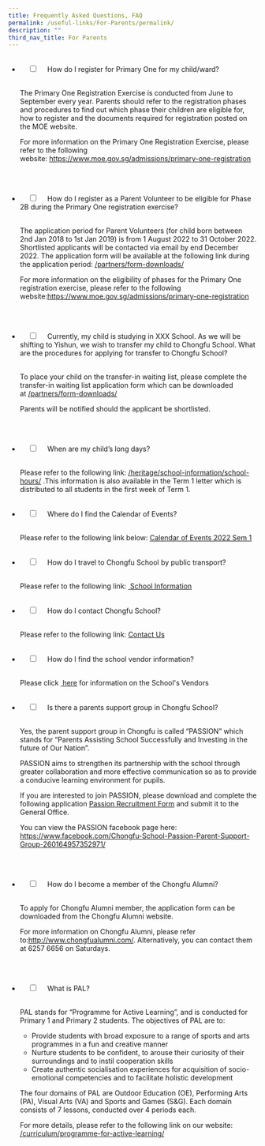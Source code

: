 ```yaml
---
title: Frequently Asked Questions, FAQ
permalink: /useful-links/For-Parents/permalink/
description: ""
third_nav_title: For Parents
---
```

<ul class="jekyllcodex_accordion">  
  <li>  
    <input type="checkbox" id="accordion1">  
    <label for="accordion1">How do I register for Primary One for my child/ward?</label>  
    <div>  
      <p>The Primary One Registration Exercise is conducted from June to September every year. Parents should refer to the registration phases and procedures to find out which phase their children are eligible for, how to register and the documents required for registration posted on the MOE website.

For more information on the Primary One Registration Exercise, please refer to the following website: <a href="https://www.moe.gov.sg/admissions/primary-one-registration">https://www.moe.gov.sg/admissions/primary-one-registration</a></p>  
    </div>  
</li>
<li>  
    <input type="checkbox" id="accordion2">  
    <label for="accordion2">How do I register as a Parent Volunteer to be eligible for Phase 2B during the Primary One registration exercise?</label>  
    <div>  
      <p>The application period for Parent Volunteers (for child born between 2nd Jan 2018 to 1st Jan 2019) is from 1 August 2022 to 31 October 2022. Shortlisted applicants will be contacted via email by end December 2022. The application form will be available at the following link during the application period: 
<a href="https://moe-chongfu-staging.netlify.app/partners/form-downloads">/partners/form-downloads/</a>
				
For more information on the eligibility of phases for the Primary One registration exercise, please refer to the following website:<a href="https://www.moe.gov.sg/admissions/primary-one-registration">https://www.moe.gov.sg/admissions/primary-one-registration</a></p>  
    </div>  
</li>
<li>  
    <input type="checkbox" id="accordion3">  
    <label for="accordion3">Currently, my child is studying in XXX School. As we will be shifting to Yishun, we wish to transfer my child to Chongfu School. What are the procedures for applying for transfer to Chongfu School?</label>  
    <div>  
      <p>To place your child on the transfer-in waiting list, please complete the transfer-in waiting list application form which can be downloaded at <a href="https://moe-chongfu-staging.netlify.app/partners/form-downloads">/partners/form-downloads/</a>

Parents will be notified should the applicant be shortlisted.</p>  
    </div>  
</li>
<li>  
    <input type="checkbox" id="accordion4">  
    <label for="accordion4">When are my child’s long days?</label>  
    <div>  
      <p>Please refer to the following link: <a href="https://moe-chongfu-staging.netlify.app/heritage/school-information/school-hours">/heritage/school-information/school-hours/</a> .This information is also available in the Term 1 letter which is distributed to all students in the first week of Term 1.</p>  
    </div>  
</li>
<li>  
    <input type="checkbox" id="accordion5">  
    <label for="accordion5">Where do I find the Calendar of Events?</label>  
    <div>  
      <p>Please refer to the following link below:
<a href="/files/Calendar-of-Events-2022-Sem-1.pdf">Calendar of Events 2022 Sem 1</a></p>  
    </div>  
</li>
<li>  
    <input type="checkbox" id="accordion6">  
    <label for="accordion6">How do I travel to Chongfu School by public transport?</label>  
    <div>  
      <p>Please refer to the following link: <a href ="https://moe-chongfu-staging.netlify.app/heritage/school-information"> School Information</a></p>  
    </div>  
</li>
<li>  
    <input type="checkbox" id="accordion7">  
    <label for="accordion7">How do I contact Chongfu School?</label>  
    <div>  
      <p>Please refer to the following link: <a href="https://moe-chongfu-staging.netlify.app/contact-us/">Contact Us</a></p>  
    </div>  
</li>
<li>  
    <input type="checkbox" id="accordion8">  
    <label for="accordion8">How do I find the school vendor information?</label>  
    <div>  
      <p>Please click <a href ="https://moe-chongfu-staging.netlify.app/heritage/school-information"> here</a> for information on the School's Vendors</p>  
    </div>  
</li>
<li>  
    <input type="checkbox" id="accordion9">  
    <label for="accordion9">Is there a parents support group in Chongfu School?</label>  
    <div>  
      <p>Yes, the parent support group in Chongfu is called “PASSION” which stands for “Parents Assisting School Successfully and Investing in the future of Our Nation”.

PASSION aims to strengthen its partnership with the school through greater collaboration and more effective communication so as to provide a conducive learning environment for pupils.

If you are interested to join PASSION, please download and complete the following application <a href="/files/Passion-Recruitment-Form-2013_letter-head.pdf">Passion Recruitment Form</a> and submit it to the General Office.

You can view the PASSION facebook page here: <a href="https://www.facebook.com/Chongfu-School-Passion-Parent-Support-Group-260164957352971/">https://www.facebook.com/Chongfu-School-Passion-Parent-Support-Group-260164957352971/</a></p>  
    </div>  
</li>
<li>  
    <input type="checkbox" id="accordion10">  
    <label for="accordion10">How do I become a member of the Chongfu Alumni?</label>  
    <div>  
      <p>To apply for Chongfu Alumni member, the application form can be downloaded from the Chongfu Alumni website.

For more information on Chongfu Alumni, please refer to:<a href="http://www.chongfualumni.com/">http://www.chongfualumni.com/</a>. Alternatively, you can contact them at 6257 6656 on Saturdays.</p>  
    </div>  
</li>
<li>  
    <input type="checkbox" id="accordion11">  
    <label for="accordion11">What is PAL?</label>  
    <div>  
      <p><p>PAL stands for “Programme for Active Learning”, and is conducted for Primary 1 and Primary 2 students. The objectives of PAL are to:</p>
<ul>
<li>Provide students with broad exposure to a range of sports and arts programmes in a fun and creative manner</li>
<li>Nurture students to be confident, to arouse their curiosity of their surroundings and to instil cooperation skills</li>
<li>Create authentic socialisation experiences for acquisition of socio-emotional competencies and to facilitate holistic development</li>
</ul>
<p>The four domains of PAL are Outdoor Education (OE), Performing Arts (PA), Visual Arts (VA) and Sports and Games (S&amp;G). Each domain consists of 7 lessons, conducted over 4 periods each.</p>
For more details, please refer to the following link on our website: <a href="https://moe-chongfu-staging.netlify.app/curriculum/applied-learning-programme/programme-for-active-learning/">/curriculum/programme-for-active-learning/</a>
</p>  
    </div>  
</li>
</ul>